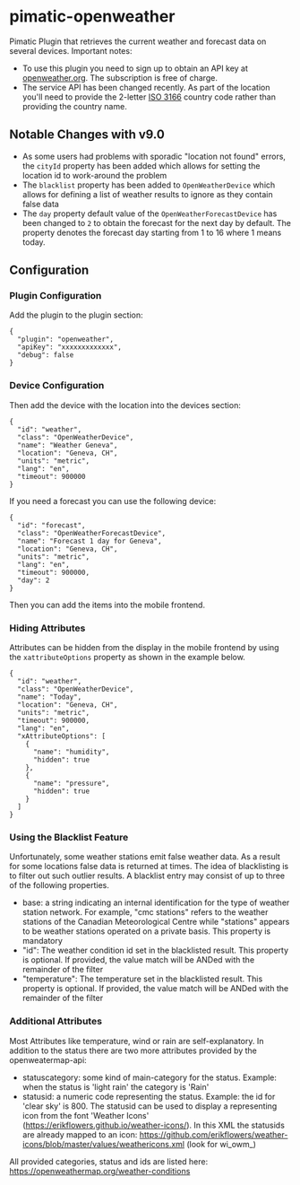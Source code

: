 pimatic-openweather
===================

Pimatic Plugin that retrieves the current weather and forecast data on several devices.
Important notes: 
 * To use this plugin you need to sign up to obtain an API key at [openweather.org](http://openweathermap.org/appid). 
   The subscription is free of charge.
 * The service API has been changed recently. As part of the location you'll need to provide the 
   2-letter [ISO 3166](https://en.wikipedia.org/wiki/ISO_3166-1) country code rather than providing the country name.
   
Notable Changes with v9.0
-------------------------

* As some users had problems with sporadic "location not found" errors, the `cityId` property has been added 
  which allows for setting the location id to work-around the problem
* The `blacklist` property has been added to `OpenWeatherDevice` which allows for defining a list 
  of weather results to ignore as they contain false data
* The `day` property default value of the `OpenWeatherForecastDevice` has been changed to `2` to obtain the forecast 
  for the next day by default. The property denotes the forecast day starting from 1 to 16 where 1 means today.

Configuration
-------------

### Plugin Configuration

Add the plugin to the plugin section:

    {
      "plugin": "openweather",
      "apiKey": "xxxxxxxxxxxxx",
      "debug": false
    }

### Device Configuration

Then add the device with the location into the devices section:

    {
      "id": "weather",
      "class": "OpenWeatherDevice",
      "name": "Weather Geneva",
      "location": "Geneva, CH",
      "units": "metric",
      "lang": "en",
      "timeout": 900000
    }

If you need a forecast you can use the following device:

    {
      "id": "forecast",
      "class": "OpenWeatherForecastDevice",
      "name": "Forecast 1 day for Geneva",
      "location": "Geneva, CH",
      "units": "metric",
      "lang": "en",
      "timeout": 900000,
      "day": 2
    }

Then you can add the items into the mobile frontend.

### Hiding Attributes

Attributes can be hidden from the display in the mobile frontend by using the `xattributeOptions` property as shown in the example below.

	{
	  "id": "weather",
	  "class": "OpenWeatherDevice",
	  "name": "Today",
	  "location": "Geneva, CH",
	  "units": "metric",
	  "timeout": 900000,
	  "lang": "en",
	  "xAttributeOptions": [
		{
		  "name": "humidity",
		  "hidden": true
		},
		{
		  "name": "pressure",
		  "hidden": true
		}
	  ]
	}

### Using the Blacklist Feature

Unfortunately, some weather stations emit false weather data. As a result for some locations false data 
is returned at times. The idea of blacklisting is to filter out such outlier results. A blacklist entry may 
consist of up to three of the following properties. 

* base: a string indicating an internal identification for the type of weather station network. For example, 
  "cmc stations" refers to the weather stations of the Canadian Meteorological Centre while "stations" appears to be 
  weather stations operated on a private basis. This property is mandatory
* "id": The weather condition id set in the blacklisted result. This property is optional. If provided, the value
  match will be ANDed with the remainder of the filter
* "temperature": The temperature set in the blacklisted result. This property is optional. If provided, the value
  match will be ANDed with the remainder of the filter


### Additional Attributes

Most Attributes like temperature, wind or rain are self-explanatory. In addition to the status there are two more attributes provided by the openweatermap-api:

* statuscategory: some kind of main-category for the status. Example: when the status is 'light rain' the category is 'Rain'
* statusid: a numeric code representing the status. Example: the id for 'clear sky' is 800.
The statusid can be used to display a representing icon from the font 'Weather Icons' (https://erikflowers.github.io/weather-icons/). In this XML the statusids are already mapped to an icon: https://github.com/erikflowers/weather-icons/blob/master/values/weathericons.xml (look for wi_owm_<statusid>)

All provided categories, status and ids are listed here: https://openweathermap.org/weather-conditions

